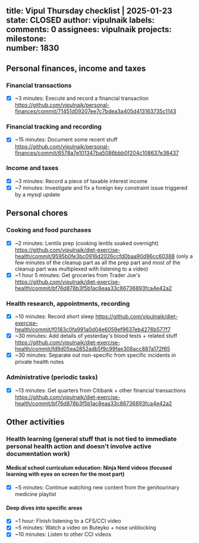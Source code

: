 title:	Vipul Thursday checklist | 2025-01-23
state:	CLOSED
author:	vipulnaik
labels:	
comments:	0
assignees:	vipulnaik
projects:	
milestone:	
number:	1830
--
## Personal finances, income and taxes

### Financial transactions

- [x] ~3 minutes: Execute and record a financial transaction https://github.com/vipulnaik/personal-finances/commit/71451d09207ee7c7bdea3a405d413163735c1143

### Financial tracking and recording

- [x] ~15 minutes: Document some recent stuff https://github.com/vipulnaik/personal-finances/commit/6578a7e101347ba5086bbb0f204c108637e38437

### Income and taxes

- [x] ~3 minutes: Record a piece of taxable interest income
- [x] ~7 minutes: Investigate and fix a foreign key constraint issue triggered by a mysql update

## Personal chores

### Cooking and food purchases

- [x] ~2 minutes: Lentils prep (cooking lentils soaked overnight) https://github.com/vipulnaik/diet-exercise-health/commit/9595b0fe3bc0916d2026ccfd0baa90d96cc60388 (only a few minutes of the cleanup part as all the prep part and most of the cleanup part was multiplexed with listening to a video)
- [x] ~1 hour 5 minutes: Get groceries from Trader Joe's https://github.com/vipulnaik/diet-exercise-health/commit/bf76d878b3f5b1ac8eaa33c86736893fca4e42a2

### Health research, appointments, recording

- [x] ~10 minutes: Record short sleep https://github.com/vipulnaik/diet-exercise-health/commit/f0183c0fa991a0d04e6059ef9637eb4276b577f7
- [x] ~30 minutes: Add details of yesterday's blood tests + related stuff https://github.com/vipulnaik/diet-exercise-health/commit/fd9d05ea2852adb5f9c99fae308acc887a172f65
- [x] ~30 minutes: Separate out non-specific from specific incidents in private health notes

### Administrative (periodic tasks)

- [x] ~13 minutes: Get quarters from Citibank + other financial transactions https://github.com/vipulnaik/diet-exercise-health/commit/bf76d878b3f5b1ac8eaa33c86736893fca4e42a2

## Other activities

### Health learning (general stuff that is not tied to immediate personal health action and doesn't involve active documentation work)

#### Medical school curriculum education: Ninja Nerd videos (focused learning with eyes on screen for the most part)

- [x] ~5 minutes: Continue watching new content from the genitourinary medicine playlist

#### Deep dives into specific areas

- [x] ~1 hour: FInish listening to a CFS/CCI video
- [x] ~5 minutes: Watch a video on Buteyko + nose unblocking
- [x] ~10 minutes: Listen to other CCI videos
